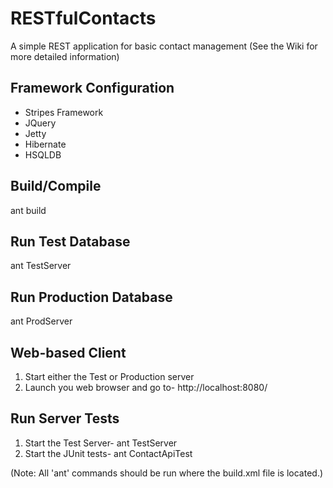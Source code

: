 # RESTfulContacts
A simple REST application for basic contact management (See the Wiki for more detailed information)

## Framework Configuration
* Stripes Framework
* JQuery
* Jetty
* Hibernate
* HSQLDB


## Build/Compile
ant build

## Run Test Database
ant TestServer

## Run Production Database
ant ProdServer

## Web-based Client
1. Start either the Test or Production server
2. Launch you web browser and go to- http://localhost:8080/

## Run Server Tests
1. Start the Test Server- ant TestServer 
2. Start the JUnit tests- ant ContactApiTest


(Note: All 'ant' commands should be run where the build.xml file is located.)

